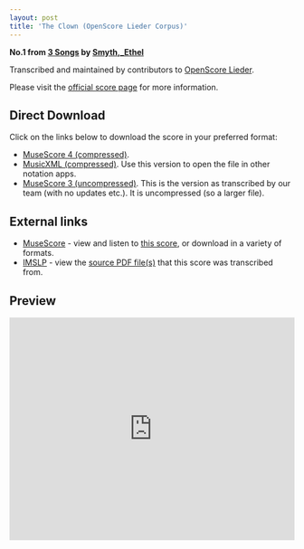 ```yaml
---
layout: post
title: 'The Clown (OpenScore Lieder Corpus)'
---
```


__No.1 from [3 Songs](https://fourscoreandmore.org/OpenScore/Smyth%2C_Ethel/3_Songs/) by [Smyth,_Ethel](https://fourscoreandmore.org/OpenScore/Smyth%2C_Ethel)__

Transcribed and maintained by contributors to [OpenScore Lieder].

Please visit the [official score page] for more information.

[official score page]: https://musescore.com/openscore-lieder-corpus/scores/6665104
[OpenScore Lieder]: https://musescore.com/openscore-lieder-corpus

## Direct Download

Click on the links below to download the score in your preferred format:
- [MuseScore 4 (compressed)](https://fourscoreandmore.org/OpenScore/Smyth%2C_Ethel/3_Songs/1_The_Clown.mscz).
- [MusicXML (compressed)](https://fourscoreandmore.org/OpenScore/Smyth%2C_Ethel/3_Songs/1_The_Clown.mxl). Use this version to open the file in other notation apps.
- [MuseScore 3 (uncompressed)](https://raw.githubusercontent.com/OpenScore/Lieder/refs/heads/main/scores/Smyth%2C_Ethel/3_Songs/1_The_Clown/lc6665104.mscx). This is the version as transcribed by our team (with no updates etc.). It is uncompressed (so a larger file).

## External links

- [MuseScore] - view and listen to [this score][MuseScore], or download in a variety of formats.
- [IMSLP] - view the [source PDF file(s)][IMSLP] that this score was transcribed from.

[MuseScore]: https://musescore.com/score/6665104
[IMSLP]: https://imslp.org/wiki/Special:ReverseLookup/394162

## Preview

<iframe width="100%" height="394" src="https://musescore.com/openscore-lieder-corpus/scores/6665104/embed" frameborder="0" allowfullscreen allow="autoplay; fullscreen"></iframe>
